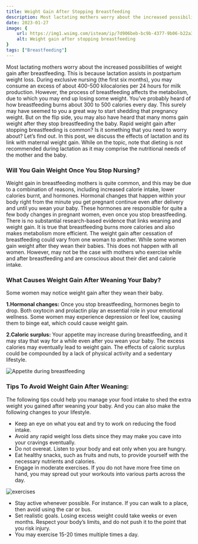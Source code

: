 ```yaml
---
title: Weight Gain After Stopping Breastfeeding
description: Most lactating mothers worry about the increased possibilities of weight gain after breastfeeding. This is because lactation assists in postpartum weight loss. During exclusive nursing (the first six months), you may consume an excess of about...
date: 2023-01-27
image: {
    url: https://img1.wsimg.com/isteam/ip/7d906beb-bc9b-4377-9b06-b22a3566899c/images.jpeg-47.jpg/:/rs=w:1280 ,
    alt: Weight gain after stopping breastfeeding 
}
tags: ["Breastfeeding"]
---
```

Most lactating mothers worry about the increased possibilities of weight gain after breastfeeding. This is because lactation assists in postpartum weight loss. During exclusive nursing (the first six months), you may consume an excess of about 400-500 kilocalories per 24 hours for milk production. However, the process of breastfeeding affects the metabolism, due to which you may end up losing some weight.
You’ve probably heard of how breastfeeding burns about 300 to 500 calories every day. This surely may have seemed to you a great way to start shedding that pregnancy weight. But on the flip side, you may also have heard that many moms gain weight after they stop breastfeeding the baby. Rapid weight gain after stopping breastfeeding is common? Is it something that you need to worry about? Let’s find out.
In this post, we discuss the effects of lactation and its link with maternal weight gain. While on the topic, note that dieting is not recommended during lactation as it may comprise the nutritional needs of the mother and the baby.

### Will You Gain Weight Once You Stop Nursing?

Weight gain in breastfeeding mothers is quite common, and this may be due to a combination of reasons, including increased calorie intake, lower calories burnt, and hormones. Hormonal changes that happen within your body right from the minute you get pregnant continue even after delivery and until you wean your baby. These hormones are responsible for quite a few body changes in pregnant women, even once you stop breastfeeding.
There is no substantial research-based evidence that links weaning and weight gain. It is true that breastfeeding burns more calories and also makes metabolism more efficient. The weight gain after cessation of breastfeeding could vary from one woman to another. While some women gain weight after they wean their babies. This does not happen with all women.
However, may not be the case with mothers who exercise while and after breastfeeding and are conscious about their diet and calorie intake.

### What Causes Weight Gain After Weaning Your Baby?
Some women may notice weight gain after they wean their baby.

**1.Hormonal changes:** Once you stop breastfeeding, hormones begin to drop. Both oxytocin and prolactin play an essential role in your emotional wellness. Some women may experience depression or feel low, causing them to binge eat, which could cause weight gain.

**2.Caloric surplus:** Your appetite may increase during breastfeeding, and it may stay that way for a while even after you wean your baby. The excess calories may eventually lead to weight gain. The effects of caloric surplus could be compounded by a lack of physical activity and a sedentary lifestyle. 

![Appetite during breastfeeding](https://img1.wsimg.com/isteam/ip/7d906beb-bc9b-4377-9b06-b22a3566899c/download.jpeg-8.jpg/:/rs=w:1280)

### Tips To Avoid Weight Gain After Weaning:

The following tips could help you manage your food intake to shed the extra weight you gained after weaning your baby. And you can also make the following changes to your lifestyle.

- Keep an eye on what you eat and try to work on reducing the food intake.
- Avoid any rapid weight loss diets since they may make you cave into your cravings eventually.
- Do not overeat. Listen to your body and eat only when you are hungry.
- Eat healthy snacks, such as fruits and nuts, to provide yourself with the necessary nutrients and calories.
- Engage in moderate exercises. If you do not have more free time on hand, you may spread out your workouts into various parts across the day.

![exercises](https://img1.wsimg.com/isteam/ip/7d906beb-bc9b-4377-9b06-b22a3566899c/download.jpeg-9.jpg/:/cr=t:0%25,l:0%25,w:100%25,h:100%25/rs=w:1280)


- Stay active whenever possible. For instance. If you can walk to a place, then avoid using the car or bus.
- Set realistic goals. Losing excess weight could take weeks or even months. Respect your body’s limits, and do not push it to the point that you risk injury.
- You may exercise 15-20 times multiple times a day.